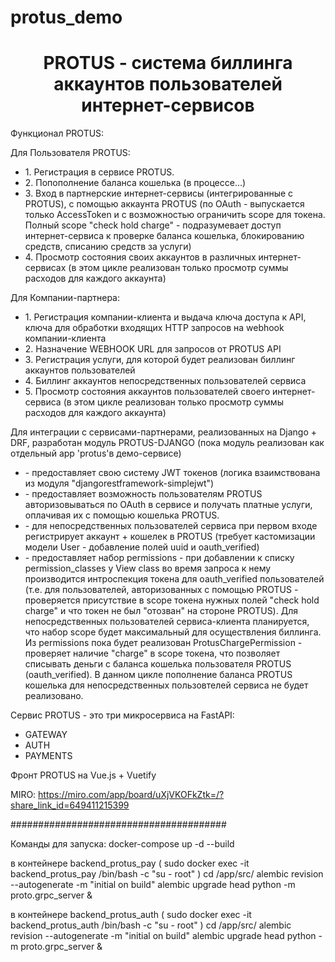 # protus_demo

<h1  align="center">PROTUS - система биллинга аккаунтов пользователей интернет-сервисов</h1>

Функционал PROTUS:

Для Пользователя PROTUS:
<ul>
<li>1. Регистрация в сервисе PROTUS.</li>

<li>2. Попополнение баланса кошелька (в процессе...)</li>

<li>3. Вход в партнерские интернет-сервисы (интегрированные с PROTUS),  с помощью аккаунта PROTUS (по OAuth - выпускается только AccessToken и с возможностью ограничить scope для токена. Полный scope "check hold charge" - подразумевает доступ интернет-сервиса к проверке баланса кошелька, блокированию средств, списанию средств за услуги)</li>

<li>4. Просмотр состояния своих аккаунтов в различных интернет-сервисах (в этом цикле реализован только просмотр суммы расходов для каждого аккаунта)</li>
</ul>

Для Компании-партнера:
<ul>
<li>1. Регистрация компании-клиента и выдача ключа доступа к API, ключа для обработки входящих HTTP запросов на webhook компании-клиента</li>

<li>2. Назначение WEBHOOK URL для запросов от PROTUS API</li>

<li>3. Регистрация услуги, для которой будет реализован биллинг аккаунтов пользователей</li>

<li>4. Биллинг аккаунтов непосредственных пользователей сервиса</li>

<li>5. Просмотр состояния аккаунтов пользователей своего интернет-сервиса (в этом цикле реализован только просмотр суммы расходов для каждого аккаунта)</li>
</ul>

Для интеграции с сервисами-партнерами, реализованных на Django + DRF, разработан модуль PROTUS-DJANGO (пока модуль реализован как отдельный app 'protus'в демо-сервисе)
<ul>
<li>- предоставляет свою систему JWT токенов (логика взаимствована из модуля "djangorestframework-simplejwt")</li>
<li>- предоставляет возможность пользователям PROTUS авторизовываться по OAuth в сервисе и получать платные услуги, оплачивая их с помощью кошелька PROTUS.</li>
<li>- для непосредственных пользователей сервиса при первом входе регистрирует aккаунт + кошелек в PROTUS (требует кастомизации модели User - добавление полей uuid и oauth_verified)</li>
<li>- предоставляет набор permissions - при добавлении к списку permission_classes у View class во время запроса к нему производится интроспекция токена для оаuth_verified пользователей (т.е. для пользователей, авторизованных с помощью PROTUS - проверяется присутствие в scope токена нужных полей "check hold charge" и что токен не был "отозван" на стороне PROTUS). Для непосредственных пользователей сервиса-клиента планируется, что набор scope будет максимальный для осуществления биллинга. Из permissions пока будет реализован ProtusChargePermission - проверяет наличие "charge" в scope токена, что позволяет списывать деньги с баланса кошелька пользователя PROTUS (oauth_verified). В данном цикле пополнение баланса PROTUS кошелька для непосредственных пользовтелей сервиса не будет реализовано.</li>
</ul>

Сервис PROTUS - это три микросервиса на FastAPI:

- GATEWAY
- AUTH
- PAYMENTS

Фронт PROTUS на Vue.js + Vuetify

MIRO: https://miro.com/app/board/uXjVKOFkZtk=/?share_link_id=649411215399


#######################################

Команды для запуска: docker-compose up -d --build

в контейнере backend_protus_pay ( sudo docker exec -it backend_protus_pay /bin/bash -c "su - root" )
cd /app/src/
alembic revision --autogenerate -m "initial on build"
alembic upgrade head
python -m proto.grpc_server &



в контейнере backend_protus_auth ( sudo docker exec -it backend_protus_auth /bin/bash -c "su - root" )
cd /app/src/
alembic revision --autogenerate -m "initial on build"
alembic upgrade head
python -m proto.grpc_server &